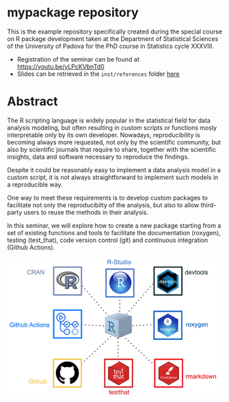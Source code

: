 # mypackage repository

This is the example repository specifically created during the 
special course on R package development taken at the 
Department of Statistical Sciences of the University
of Padova for the PhD course in Statistics cycle XXXVIII.

* Registration of the seminar can be found at https://youtu.be/yLPcKVbnTd0
* Slides can be retrieved in the `inst/references` folder [here](https://github.com/drighelli/mypackage/blob/master/inst/references/presentation.pdf)

# Abstract

The R scripting language is widely popular in the statistical field for data analysis modeling, but often resulting in custom scripts or functions mosly interpretable only by its own developer.
Nowadays, reproducibility is becoming always more requested, not only by the scientific community, but also by scientific journals that require to share, together with the scientific insights, data and software necessary to reproduce the findings.

Despite it could be reasonably easy to implement a data analysis model in a custom script, it is not always straightforward to implement such models in a reproducible way.

One way to meet these requirements is to develop custom packages to facilitate not only the reproducibilty of the analysis, but also to allow third-party users to reuse the methods in their analysis.

In this seminar, we will explore how to create a new package starting from a set of existing functions and tools to facilitate the documentation (roxygen), testing (test_that), code version control (git) and continuous integration (Github Actions).


![](https://github.com/drighelli/mypackage/blob/master/inst/img/logo.png)

